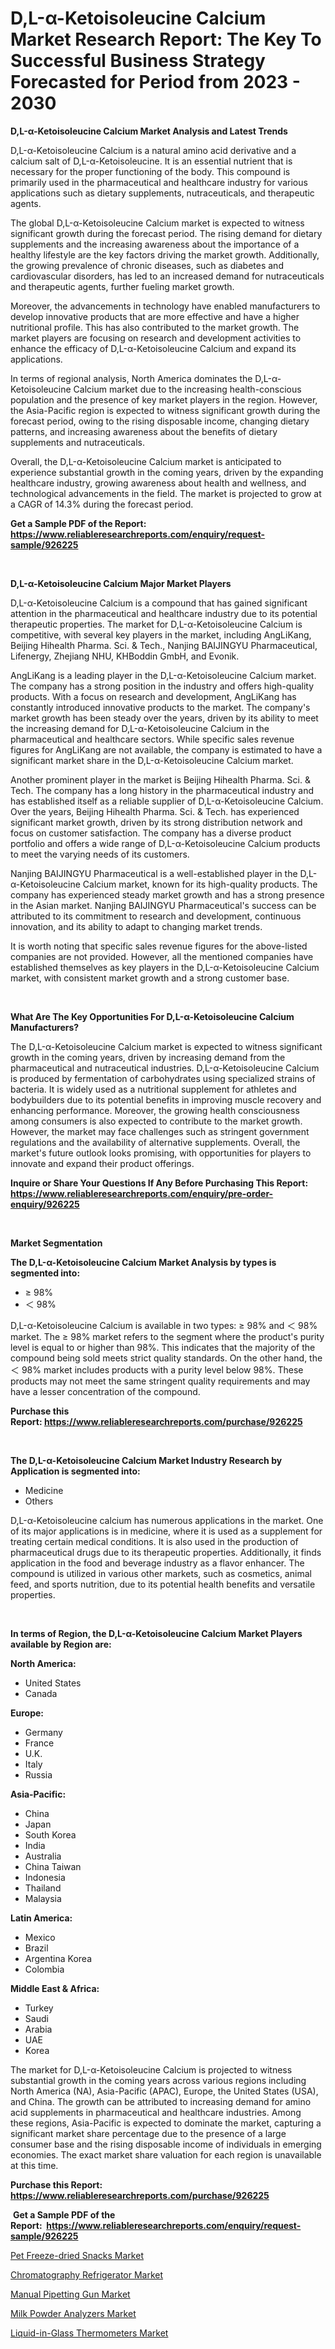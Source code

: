 <p><h1>D,L-α-Ketoisoleucine Calcium Market Research Report: The Key To Successful Business Strategy Forecasted for Period from 2023 - 2030</h1></p><p><strong>D,L-α-Ketoisoleucine Calcium Market Analysis and Latest Trends</strong></p>
<p><p>D,L-α-Ketoisoleucine Calcium is a natural amino acid derivative and a calcium salt of D,L-α-Ketoisoleucine. It is an essential nutrient that is necessary for the proper functioning of the body. This compound is primarily used in the pharmaceutical and healthcare industry for various applications such as dietary supplements, nutraceuticals, and therapeutic agents.</p><p>The global D,L-α-Ketoisoleucine Calcium market is expected to witness significant growth during the forecast period. The rising demand for dietary supplements and the increasing awareness about the importance of a healthy lifestyle are the key factors driving the market growth. Additionally, the growing prevalence of chronic diseases, such as diabetes and cardiovascular disorders, has led to an increased demand for nutraceuticals and therapeutic agents, further fueling market growth.</p><p>Moreover, the advancements in technology have enabled manufacturers to develop innovative products that are more effective and have a higher nutritional profile. This has also contributed to the market growth. The market players are focusing on research and development activities to enhance the efficacy of D,L-α-Ketoisoleucine Calcium and expand its applications.</p><p>In terms of regional analysis, North America dominates the D,L-α-Ketoisoleucine Calcium market due to the increasing health-conscious population and the presence of key market players in the region. However, the Asia-Pacific region is expected to witness significant growth during the forecast period, owing to the rising disposable income, changing dietary patterns, and increasing awareness about the benefits of dietary supplements and nutraceuticals.</p><p>Overall, the D,L-α-Ketoisoleucine Calcium market is anticipated to experience substantial growth in the coming years, driven by the expanding healthcare industry, growing awareness about health and wellness, and technological advancements in the field. The market is projected to grow at a CAGR of 14.3% during the forecast period.</p></p>
<p><strong>Get a Sample PDF of the Report:&nbsp; <a href="https://www.reliableresearchreports.com/enquiry/request-sample/926225">https://www.reliableresearchreports.com/enquiry/request-sample/926225</a></strong></p>
<p>&nbsp;</p>
<p><strong>D,L-α-Ketoisoleucine Calcium Major Market Players</strong></p>
<p><p>D,L-α-Ketoisoleucine Calcium is a compound that has gained significant attention in the pharmaceutical and healthcare industry due to its potential therapeutic properties. The market for D,L-α-Ketoisoleucine Calcium is competitive, with several key players in the market, including AngLiKang, Beijing Hihealth Pharma. Sci. & Tech., Nanjing BAIJINGYU Pharmaceutical, Lifenergy, Zhejiang NHU, KHBoddin GmbH, and Evonik.</p><p>AngLiKang is a leading player in the D,L-α-Ketoisoleucine Calcium market. The company has a strong position in the industry and offers high-quality products. With a focus on research and development, AngLiKang has constantly introduced innovative products to the market. The company's market growth has been steady over the years, driven by its ability to meet the increasing demand for D,L-α-Ketoisoleucine Calcium in the pharmaceutical and healthcare sectors. While specific sales revenue figures for AngLiKang are not available, the company is estimated to have a significant market share in the D,L-α-Ketoisoleucine Calcium market.</p><p>Another prominent player in the market is Beijing Hihealth Pharma. Sci. & Tech. The company has a long history in the pharmaceutical industry and has established itself as a reliable supplier of D,L-α-Ketoisoleucine Calcium. Over the years, Beijing Hihealth Pharma. Sci. & Tech. has experienced significant market growth, driven by its strong distribution network and focus on customer satisfaction. The company has a diverse product portfolio and offers a wide range of D,L-α-Ketoisoleucine Calcium products to meet the varying needs of its customers.</p><p>Nanjing BAIJINGYU Pharmaceutical is a well-established player in the D,L-α-Ketoisoleucine Calcium market, known for its high-quality products. The company has experienced steady market growth and has a strong presence in the Asian market. Nanjing BAIJINGYU Pharmaceutical's success can be attributed to its commitment to research and development, continuous innovation, and its ability to adapt to changing market trends.</p><p>It is worth noting that specific sales revenue figures for the above-listed companies are not provided. However, all the mentioned companies have established themselves as key players in the D,L-α-Ketoisoleucine Calcium market, with consistent market growth and a strong customer base.</p></p>
<p>&nbsp;</p>
<p><strong>What Are The Key Opportunities For D,L-α-Ketoisoleucine Calcium Manufacturers?</strong></p>
<p><p>The D,L-α-Ketoisoleucine Calcium market is expected to witness significant growth in the coming years, driven by increasing demand from the pharmaceutical and nutraceutical industries. D,L-α-Ketoisoleucine Calcium is produced by fermentation of carbohydrates using specialized strains of bacteria. It is widely used as a nutritional supplement for athletes and bodybuilders due to its potential benefits in improving muscle recovery and enhancing performance. Moreover, the growing health consciousness among consumers is also expected to contribute to the market growth. However, the market may face challenges such as stringent government regulations and the availability of alternative supplements. Overall, the market's future outlook looks promising, with opportunities for players to innovate and expand their product offerings.</p></p>
<p><strong>Inquire or Share Your Questions If Any Before Purchasing This Report: <a href="https://www.reliableresearchreports.com/enquiry/pre-order-enquiry/926225">https://www.reliableresearchreports.com/enquiry/pre-order-enquiry/926225</a></strong></p>
<p>&nbsp;</p>
<p><strong>Market Segmentation</strong></p>
<p><strong>The D,L-α-Ketoisoleucine Calcium Market Analysis by types is segmented into:</strong></p>
<p><ul><li>≥ 98%</li><li>＜ 98%</li></ul></p>
<p><p>D,L-α-Ketoisoleucine Calcium is available in two types: ≥ 98% and ＜ 98% market. The ≥ 98% market refers to the segment where the product's purity level is equal to or higher than 98%. This indicates that the majority of the compound being sold meets strict quality standards. On the other hand, the ＜ 98% market includes products with a purity level below 98%. These products may not meet the same stringent quality requirements and may have a lesser concentration of the compound.</p></p>
<p><strong>Purchase this Report:&nbsp;<a href="https://www.reliableresearchreports.com/purchase/926225">https://www.reliableresearchreports.com/purchase/926225</a></strong></p>
<p>&nbsp;</p>
<p><strong>The D,L-α-Ketoisoleucine Calcium Market Industry Research by Application is segmented into:</strong></p>
<p><ul><li>Medicine</li><li>Others</li></ul></p>
<p><p>D,L-α-Ketoisoleucine calcium has numerous applications in the market. One of its major applications is in medicine, where it is used as a supplement for treating certain medical conditions. It is also used in the production of pharmaceutical drugs due to its therapeutic properties. Additionally, it finds application in the food and beverage industry as a flavor enhancer. The compound is utilized in various other markets, such as cosmetics, animal feed, and sports nutrition, due to its potential health benefits and versatile properties.</p></p>
<p>&nbsp;</p>
<p><strong>In terms of Region, the D,L-α-Ketoisoleucine Calcium Market Players available by Region are:</strong></p>
<p>
    <p> <strong> North America: </strong>
        <ul>
            <li>United States</li>
            <li>Canada</li>
        </ul>
        </p> 
    <p> <strong> Europe: </strong>
        <ul>
            <li>Germany</li>
            <li>France</li>
            <li>U.K.</li>
            <li>Italy</li>
            <li>Russia</li>
        </ul>
        </p> 
    <p> <strong> Asia-Pacific: </strong>
        <ul>
            <li>China</li>
            <li>Japan</li>
            <li>South Korea</li>
            <li>India</li>
            <li>Australia</li>
            <li>China Taiwan</li>
            <li>Indonesia</li>
            <li>Thailand</li>
            <li>Malaysia</li>
        </ul>
        </p> 
    <p> <strong> Latin America: </strong>
        <ul>
            <li>Mexico</li>
            <li>Brazil</li>
            <li>Argentina Korea</li>
            <li>Colombia</li>
        </ul>
        </p> 
    <p> <strong> Middle East & Africa: </strong>
        <ul>
            <li>Turkey</li>
            <li>Saudi</li>
            <li>Arabia</li>
            <li>UAE</li>
            <li>Korea</li>
        </ul>
    </p>
    </p>
<p><p>The market for D,L-α-Ketoisoleucine Calcium is projected to witness substantial growth in the coming years across various regions including North America (NA), Asia-Pacific (APAC), Europe, the United States (USA), and China. The growth can be attributed to increasing demand for amino acid supplements in pharmaceutical and healthcare industries. Among these regions, Asia-Pacific is expected to dominate the market, capturing a significant market share percentage due to the presence of a large consumer base and the rising disposable income of individuals in emerging economies. The exact market share valuation for each region is unavailable at this time.</p></p>
<p><strong>Purchase this Report: <a href="https://www.reliableresearchreports.com/purchase/926225">https://www.reliableresearchreports.com/purchase/926225</a></strong></p>
<p>&nbsp;<strong>Get a Sample PDF of the Report:&nbsp;&nbsp;<a href="https://www.reliableresearchreports.com/enquiry/request-sample/926225">https://www.reliableresearchreports.com/enquiry/request-sample/926225</a></strong></p>
<p><strong></strong></p>
<p><p><a href="https://github.com/maliyahmorrow6654/Market-Research-Report-List-1/blob/main/pet-freeze-dried-snacks-market.md">Pet Freeze-dried Snacks Market</a></p><p><a href="https://medium.com/@kabirkhanrp23/chromatography-refrigerator-market-size-growth-forecast-2023-2030-b60ebc52e43a">Chromatography Refrigerator Market</a></p><p><a href="https://github.com/deliacustodio40/Market-Research-Report-List-1/blob/main/manual-pipetting-gun-market.md">Manual Pipetting Gun Market</a></p><p><a href="https://www.linkedin.com/pulse/milk-powder-analyzers-market-challenges-opportunities-growth-rfw2e/">Milk Powder Analyzers Market</a></p><p><a href="https://www.linkedin.com/pulse/liquid-in-glass-thermometers-market-challenges-opportunities-vnire/">Liquid-in-Glass Thermometers Market</a></p></p>